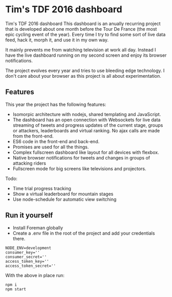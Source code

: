 # Tim's TDF 2016 dashboard
Tim's TDF 2016 dashboard
This dashboard is an anually recurring project that is developed about one month before the Tour De France (the most epic cycling event of the year). Every time I try to find some sort of live data feed, hack it, morph it, and use it in my own way. 

It mainly prevents me from watching television at work all day. Instead I have the live dashboard running on my second screen and enjoy its browser notifications.

The project evolves every year and tries to use bleeding edge technology. I don't care about your browser as this project is all about experimentation.

## Features
This year the project has the following features:
* Isomorpic architecture with nodejs, shared templating and JavaScript.
* The dashboard has an open connection with Websockets for live data streaming of tweets and progress updates of the current stage, groups or attackers, leaderboards and virtual ranking. No ajax calls are made from the front-end.
* ES6 code in the front-end and back-end.
* Promises are used for all the things.
* Complex fullscreen dashboard like layout for all devices with flexbox. 
* Native browser notifications for tweets and changes in groups of attacking riders
* Fullscreen mode for big screens like televisions and projectors.

Todo:
* Time trial progress tracking
* Show a virtual leaderboard for mountain stages
* Use node-schedule for automatic view switching

## Run it yourself
* Install Foreman globally
* Create a .env file in the root of the project and add your credentials there.

```
NODE_ENV=development
consumer_key=''
consumer_secret=''
access_token_key=''
access_token_secret=''
```

With the above in place run:
```
npm i
npm start
```
